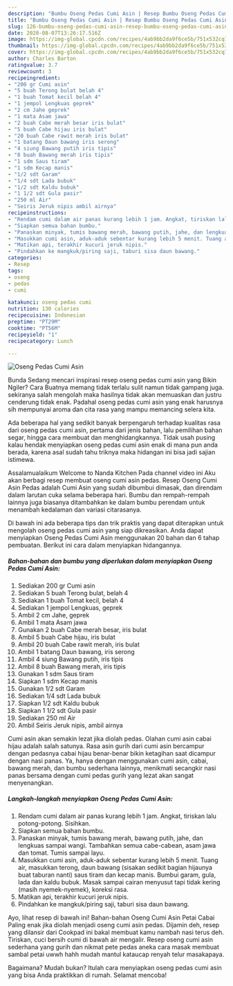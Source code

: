 ```yaml
---
description: "Bumbu Oseng Pedas Cumi Asin | Resep Bumbu Oseng Pedas Cumi Asin Yang Lezat"
title: "Bumbu Oseng Pedas Cumi Asin | Resep Bumbu Oseng Pedas Cumi Asin Yang Lezat"
slug: 126-bumbu-oseng-pedas-cumi-asin-resep-bumbu-oseng-pedas-cumi-asin-yang-lezat
date: 2020-08-07T13:26:17.516Z
image: https://img-global.cpcdn.com/recipes/4ab9bb2da9f6ce5b/751x532cq70/oseng-pedas-cumi-asin-foto-resep-utama.jpg
thumbnail: https://img-global.cpcdn.com/recipes/4ab9bb2da9f6ce5b/751x532cq70/oseng-pedas-cumi-asin-foto-resep-utama.jpg
cover: https://img-global.cpcdn.com/recipes/4ab9bb2da9f6ce5b/751x532cq70/oseng-pedas-cumi-asin-foto-resep-utama.jpg
author: Charles Barton
ratingvalue: 3.7
reviewcount: 3
recipeingredient:
- "200 gr Cumi asin"
- "5 buah Terong bulat belah 4"
- "1 buah Tomat kecil belah 4"
- "1 jempol Lengkuas geprek"
- "2 cm Jahe geprek"
- "1 mata Asam jawa"
- "2 buah Cabe merah besar iris bulat"
- "5 buah Cabe hijau iris bulat"
- "20 buah Cabe rawit merah iris bulat"
- "1 batang Daun bawang iris serong"
- "4 siung Bawang putih iris tipis"
- "8 buah Bawang merah iris tipis"
- "1 sdm Saus tiram"
- "1 sdm Kecap manis"
- "1/2 sdt Garam"
- "1/4 sdt Lada bubuk"
- "1/2 sdt Kaldu bubuk"
- "1 1/2 sdt Gula pasir"
- "250 ml Air"
- "Seiris Jeruk nipis ambil airnya"
recipeinstructions:
- "Rendam cumi dalam air panas kurang lebih 1 jam. Angkat, tiriskan lalu potong-potong. Sisihkan."
- "Siapkan semua bahan bumbu."
- "Panaskan minyak, tumis bawang merah, bawang putih, jahe, dan lengkuas sampai wangi. Tambahkan semua cabe-cabean, asam jawa dan tomat. Tumis sampai layu."
- "Masukkan cumi asin, aduk-aduk sebentar kurang lebih 5 menit. Tuang air, masukkan terong, daun bawang (sisakan sedikit bagian hijaunya buat taburan nanti) saus tiram dan kecap manis. Bumbui garam, gula, lada dan kaldu bubuk. Masak sampai cairan menyusut tapi tidak kering (masih nyemek-nyemek), koreksi rasa."
- "Matikan api, terakhir kucuri jeruk nipis."
- "Pindahkan ke mangkuk/piring saji, taburi sisa daun bawang."
categories:
- Resep
tags:
- oseng
- pedas
- cumi

katakunci: oseng pedas cumi 
nutrition: 130 calories
recipecuisine: Indonesian
preptime: "PT29M"
cooktime: "PT56M"
recipeyield: "1"
recipecategory: Lunch

---
```



![Oseng Pedas Cumi Asin](https://img-global.cpcdn.com/recipes/4ab9bb2da9f6ce5b/751x532cq70/oseng-pedas-cumi-asin-foto-resep-utama.jpg)

Bunda Sedang mencari inspirasi resep oseng pedas cumi asin yang Bikin Ngiler? Cara Buatnya memang tidak terlalu sulit namun tidak gampang juga. sekiranya salah mengolah maka hasilnya tidak akan memuaskan dan justru cenderung tidak enak. Padahal oseng pedas cumi asin yang enak harusnya sih mempunyai aroma dan cita rasa yang mampu memancing selera kita.

Ada beberapa hal yang sedikit banyak berpengaruh terhadap kualitas rasa dari oseng pedas cumi asin, pertama dari jenis bahan, lalu pemilihan bahan segar, hingga cara membuat dan menghidangkannya. Tidak usah pusing kalau hendak menyiapkan oseng pedas cumi asin enak di mana pun anda berada, karena asal sudah tahu triknya maka hidangan ini bisa jadi sajian istimewa.

Assalamualaikum Welcome to Nanda Kitchen Pada channel video ini Aku akan berbagi resep membuat oseng cumi asin pedas. Resep Oseng Cumi Asin Pedas adalah Cumi Asin yang sudah dibumbui dimasak, dan direndam dalam larutan cuka selama beberapa hari. Bumbu dan rempah-rempah lainnya juga biasanya ditambahkan ke dalam bumbu perendam untuk menambah kedalaman dan variasi citarasanya.


Di bawah ini ada beberapa tips dan trik praktis yang dapat diterapkan untuk mengolah oseng pedas cumi asin yang siap dikreasikan. Anda dapat menyiapkan Oseng Pedas Cumi Asin menggunakan 20 bahan dan 6 tahap pembuatan. Berikut ini cara dalam menyiapkan hidangannya.

<!--inarticleads1-->

##### Bahan-bahan dan bumbu yang diperlukan dalam menyiapkan Oseng Pedas Cumi Asin:

1. Sediakan 200 gr Cumi asin
1. Sediakan 5 buah Terong bulat, belah 4
1. Sediakan 1 buah Tomat kecil, belah 4
1. Sediakan 1 jempol Lengkuas, geprek
1. Ambil 2 cm Jahe, geprek
1. Ambil 1 mata Asam jawa
1. Gunakan 2 buah Cabe merah besar, iris bulat
1. Ambil 5 buah Cabe hijau, iris bulat
1. Ambil 20 buah Cabe rawit merah, iris bulat
1. Ambil 1 batang Daun bawang, iris serong
1. Ambil 4 siung Bawang putih, iris tipis
1. Ambil 8 buah Bawang merah, iris tipis
1. Gunakan 1 sdm Saus tiram
1. Siapkan 1 sdm Kecap manis
1. Gunakan 1/2 sdt Garam
1. Sediakan 1/4 sdt Lada bubuk
1. Siapkan 1/2 sdt Kaldu bubuk
1. Siapkan 1 1/2 sdt Gula pasir
1. Sediakan 250 ml Air
1. Ambil Seiris Jeruk nipis, ambil airnya


Cumi asin akan semakin lezat jika diolah pedas. Olahan cumi asin cabai hijau adalah salah satunya. Rasa asin gurih dari cumi asin bercampur dengan pedasnya cabai hijau benar-benar bikin ketagihan saat dicampur dengan nasi panas. Ya, hanya dengan menggunakan cumi asin, cabai, bawang merah, dan bumbu sederhana lainnya, menikmati secangkir nasi panas bersama dengan cumi pedas gurih yang lezat akan sangat menyenangkan. 

<!--inarticleads2-->

##### Langkah-langkah menyiapkan Oseng Pedas Cumi Asin:

1. Rendam cumi dalam air panas kurang lebih 1 jam. Angkat, tiriskan lalu potong-potong. Sisihkan.
1. Siapkan semua bahan bumbu.
1. Panaskan minyak, tumis bawang merah, bawang putih, jahe, dan lengkuas sampai wangi. Tambahkan semua cabe-cabean, asam jawa dan tomat. Tumis sampai layu.
1. Masukkan cumi asin, aduk-aduk sebentar kurang lebih 5 menit. Tuang air, masukkan terong, daun bawang (sisakan sedikit bagian hijaunya buat taburan nanti) saus tiram dan kecap manis. Bumbui garam, gula, lada dan kaldu bubuk. Masak sampai cairan menyusut tapi tidak kering (masih nyemek-nyemek), koreksi rasa.
1. Matikan api, terakhir kucuri jeruk nipis.
1. Pindahkan ke mangkuk/piring saji, taburi sisa daun bawang.


Ayo, lihat resep di bawah ini! Bahan-bahan Oseng Cumi Asin Petai Cabai Paling enak jika diolah menjadi oseng cumi asin pedas. Dijamin deh, resep yang dilansir dari Cookpad ini bakal membuat kamu nambah nasi terus deh. Tiriskan, cuci bersih cumi di bawah air mengalir. Resep oseng cumi asin sederhana yang gurih dan nikmat pete pedas aneka cara masak membuat sambal petai uwwh hahh mudah mantul kataucap renyah telur masakapaya. 

Bagaimana? Mudah bukan? Itulah cara menyiapkan oseng pedas cumi asin yang bisa Anda praktikkan di rumah. Selamat mencoba!
